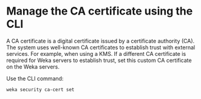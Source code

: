 # Manage the CA certificate using the CLI

A CA certificate is a digital certificate issued by a certificate authority (CA). The system uses well-known CA certificates to establish trust with external services. For example, when using a KMS. If a different CA certificate is required for Weka servers to establish trust, set this custom CA certificate on the Weka servers.

Use the CLI command:

`weka security ca-cert set`

